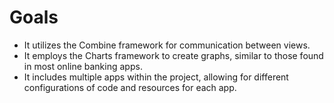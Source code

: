 # Goals

- It utilizes the Combine framework for communication between views.
- It employs the Charts framework to create graphs, similar to those found in most online banking apps.
- It includes multiple apps within the project, allowing for different configurations of code and resources for each app.